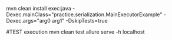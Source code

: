 mvn clean install exec:java -Dexec.mainClass="practice.serialization.MainExecutorExample" -Dexec.args="arg0 arg1" -DskipTests=true

#TEST execution
mvn clean test
allure serve -h localhost
